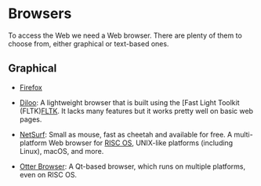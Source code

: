 Browsers
========

To access the Web we need a Web browser.  There are plenty of them to choose
from, either graphical or text-based ones.

Graphical
---------

 - [Firefox](https://www.mozilla.org/en-GB/firefox/)

 - [Diloo](https://www.dillo.org/):
   A lightweight browser that is built using the [Fast Light Toolkit (FLTK)[FLTK].
   It lacks many features but it works pretty well on basic web pages.

 - [NetSurf](https://www.netsurf-browser.org/):
   Small as mouse, fast as cheetah and available for free.
   A multi-platform Web browser for [RISC OS](http://www.riscosopen.org/),
   UNIX-like platforms (including Linux), macOS, and more.

 - [Otter Browser](https://otter-browser.org/):
   A Qt-based browser, which runs on multiple platforms, even on RISC OS.


[FLTK]:		https://www.fltk.org/index.php
